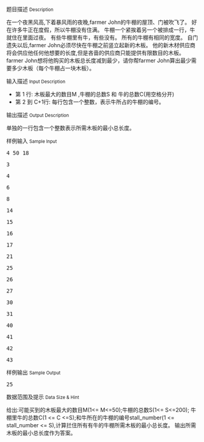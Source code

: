 <div class="panel panel-default">
<div class="area-title">
<span>
题目描述
<small>Description</small>
</span></div>
<div class="panel-body">

<p>在一个夜黑风高,下着暴风雨的夜晚,farmer John的牛棚的屋顶、门被吹飞了。 好在许多牛正在度假，所以牛棚没有住满。 牛棚一个紧挨着另一个被排成一行，牛就住在里面过夜。 有些牛棚里有牛，有些没有。 所有的牛棚有相同的宽度。 自门遗失以后,farmer John必须尽快在牛棚之前竖立起新的木板。 他的新木材供应商将会供应他任何他想要的长度,但是吝啬的供应商只能提供有限数目的木板。 farmer John想将他购买的木板总长度减到最少，请你帮farmer John算出最少需要多少木板（每个牛棚占一块木板）。</p>

</div>
</div>

<div class="panel panel-default">
<div class="area-title">
<span>
输入描述
<small>Input Description</small>
</span></div>
<div class="panel-body">
<ul>
<li>第 1 行: 木板最大的数目M ,牛棚的总数S 和 牛的总数C(用空格分开)</li>
<li>第 2 到 C+1行: 每行包含一个整数，表示牛所占的牛棚的编号。</li>
</ul>

</div>
</div>
<div  class="panel panel-default">
<div class="area-title">
<span>
输出描述
<small>Output Description</small>
</span></div>
<div class="panel-body">

<p><span>单独的一行包含一个整数表示所需木板的最小总长度。</span></p>

</div>
</div>


<div class="panel panel-default">
<div class="area-title">
<span>
样例输入
<small>Sample Input</small>
</span></div>
<div class="panel-body">
<pre><span>4 50 18</span></pre>
<pre><span>3</span></pre>
<pre><span>4</span></pre>
<pre><span>6</span></pre>
<pre><span>8</span></pre>
<pre><span>14</span></pre>
<pre><span>15</span></pre>
<pre><span>16</span></pre>
<pre><span>17</span></pre>
<pre><span>21</span></pre>
<pre><span>25</span></pre>
<pre><span>26</span></pre>
<pre><span>27</span></pre>
<pre><span>30</span></pre>
<pre><span>31</span></pre>
<pre><span>40</span></pre>
<pre><span>41</span></pre>
<pre><span>42</span></pre>
<pre><span>43</span></pre>

</div>
</div>

<div class="panel panel-default">
<div class="area-title">
<span>
样例输出
<small>Sample Output</small>
</span></div>
<div class="panel-body">
<pre><span>25</span></pre>

</div>
</div>

<div class="panel panel-default">
<div class="area-title">
<span>
数据范围及提示
<small>Data Size & Hint</small>
</span></div>
<div class="panel-body">
<p>给出:可能买到的木板最大的数目M(1&lt;= M&lt;=50);牛棚的总数S(1&lt;= S&lt;=200); 牛棚里牛的总数C(1 &lt;= C &lt;=S);和牛所在的牛棚的编号stall_number(1 &lt;= stall_number &lt;= S),计算拦住所有有牛的牛棚所需木板的最小总长度。 输出所需木板的最小总长度作为答案。</p>
</div>
</div>